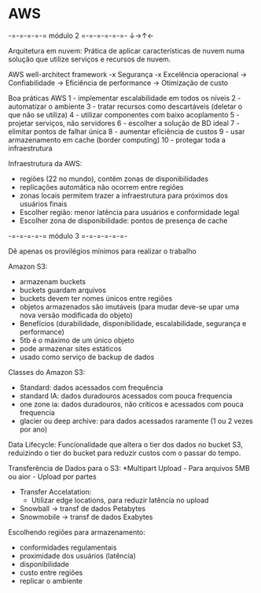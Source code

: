 # AWS

-=-=-=-=-= módulo 2 =-=-=-=-=-=-
↓→↑←

Arquitetura em nuvem: Prática de aplicar características de nuvem numa solução que utilize serviços e recursos de nuvem.

AWS well-architect framework
-x Segurança
-x Excelência operacional
-> Confiabilidade
-> Eficiência de performance
-> Otimização de custo

Boa práticas AWS
1 - implementar escalabilidade em todos os níveis
2 - automatizar o ambiente
3 - tratar recursos como descartáveis (deletar o que não se utiliza)
4 - utilizar componentes com baixo acoplamento
5 - projetar serviços, não servidores
6 - escolher a solução de BD ideal
7 - elimitar pontos de falhar única
8 - aumentar eficiência de custos 
9 - usar armazenamento em cache (border computing)
10 - protegar toda a infraestrutura

Infraestrutura da AWS:
- regiões (22 no mundo), contêm zonas de disponibilidades
- replicações automática não ocorrem entre regiões
- zonas locais permitem trazer a infraestrutura para próximos dos usuários finais
- Escolher região: menor latência para usuários e conformidade legal
- Escolher zona de disponibilidade: pontos de presença de cache

-=-=-=-=-= módulo 3 =-=-=-=-=-=-

Dê apenas os provilégios mínimos para realizar o trabalho

Amazon S3:
- armazenam buckets
- buckets guardam arquivos
- buckets devem ter nomes únicos entre regiões
- objetos armazenados são imutáveis (para mudar deve-se upar uma nova versão modificada do objeto)
- Benefícios (durabilidade, disponibilidade, escalabilidade, segurança e performance)
- 5tb é o máximo de um único objeto
- pode armazenar sites estáticos
- usado como serviço de backup de dados

Classes do Amazon S3:
- Standard: dados acessados com frequência
- standard IA: dados duradouros acessados com pouca frequencia
- one zone ia: dados duradouros, não críticos e acessados com pouca frequencia
- glacier ou deep archive: para dados acessados raramente (1 ou 2 vezes por ano)

Data Lifecycle: Funcionalidade que altera o tier dos dados no bucket S3, reduizindo o tier do bucket para reduzir custos com o passar do tempo.


Transferência de Dados para o S3:
*Multipart Upload
	- Para arquivos 5MB ou aior
	- Upload por partes
* Transfer Accelatation:
	- Utilizar edge locations, para reduzir latência no upload
* Snowball -> transf de dados Petabytes
* Snowmobile -> transf de dados Exabytes

Escolhendo regiões para armazenamento:
- conformidades regulamentais
- proximidade dos usuários (latência)
- disponibilidade
- custo entre regiões
- replicar o ambiente